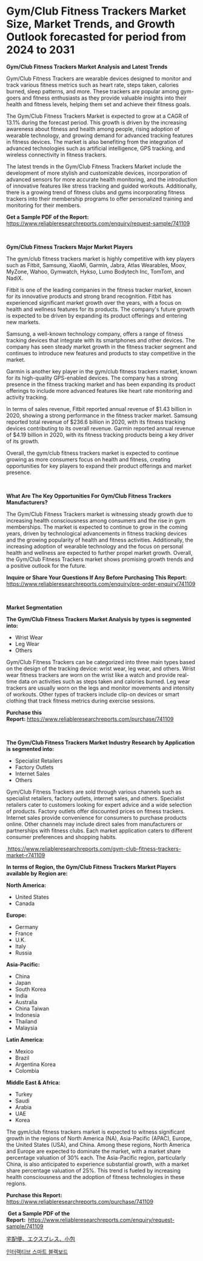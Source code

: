 <p><h1>Gym/Club Fitness Trackers Market Size, Market Trends, and Growth Outlook forecasted for period from 2024 to 2031</h1></p><p><strong>Gym/Club Fitness Trackers Market Analysis and Latest Trends</strong></p>
<p><p>Gym/Club Fitness Trackers are wearable devices designed to monitor and track various fitness metrics such as heart rate, steps taken, calories burned, sleep patterns, and more. These trackers are popular among gym-goers and fitness enthusiasts as they provide valuable insights into their health and fitness levels, helping them set and achieve their fitness goals.</p><p>The Gym/Club Fitness Trackers Market is expected to grow at a CAGR of 13.1% during the forecast period. This growth is driven by the increasing awareness about fitness and health among people, rising adoption of wearable technology, and growing demand for advanced tracking features in fitness devices. The market is also benefiting from the integration of advanced technologies such as artificial intelligence, GPS tracking, and wireless connectivity in fitness trackers.</p><p>The latest trends in the Gym/Club Fitness Trackers Market include the development of more stylish and customizable devices, incorporation of advanced sensors for more accurate health monitoring, and the introduction of innovative features like stress tracking and guided workouts. Additionally, there is a growing trend of fitness clubs and gyms incorporating fitness trackers into their membership programs to offer personalized training and monitoring for their members.</p></p>
<p><strong>Get a Sample PDF of the Report:&nbsp;</strong> <a href="https://www.reliableresearchreports.com/enquiry/request-sample/741109">https://www.reliableresearchreports.com/enquiry/request-sample/741109</a></p>
<p>&nbsp;</p>
<p><strong>Gym/Club Fitness Trackers Major Market Players</strong></p>
<p><p>The gym/club fitness trackers market is highly competitive with key players such as Fitbit, Samsung, XiaoMi, Garmin, Jabra, Atlas Wearables, Moov, MyZone, Wahoo, Gymwatch, Hykso, Lumo Bodytech Inc, TomTom, and NadiX. </p><p>Fitbit is one of the leading companies in the fitness tracker market, known for its innovative products and strong brand recognition. Fitbit has experienced significant market growth over the years, with a focus on health and wellness features for its products. The company's future growth is expected to be driven by expanding its product offerings and entering new markets.</p><p>Samsung, a well-known technology company, offers a range of fitness tracking devices that integrate with its smartphones and other devices. The company has seen steady market growth in the fitness tracker segment and continues to introduce new features and products to stay competitive in the market.</p><p>Garmin is another key player in the gym/club fitness trackers market, known for its high-quality GPS-enabled devices. The company has a strong presence in the fitness tracking market and has been expanding its product offerings to include more advanced features like heart rate monitoring and activity tracking.</p><p>In terms of sales revenue, Fitbit reported annual revenue of $1.43 billion in 2020, showing a strong performance in the fitness tracker market. Samsung reported total revenue of $236.6 billion in 2020, with its fitness tracking devices contributing to its overall revenue. Garmin reported annual revenue of $4.19 billion in 2020, with its fitness tracking products being a key driver of its growth.</p><p>Overall, the gym/club fitness trackers market is expected to continue growing as more consumers focus on health and fitness, creating opportunities for key players to expand their product offerings and market presence.</p></p>
<p>&nbsp;</p>
<p><strong>What Are The Key Opportunities For Gym/Club Fitness Trackers Manufacturers?</strong></p>
<p><p>The Gym/Club Fitness Trackers market is witnessing steady growth due to increasing health consciousness among consumers and the rise in gym memberships. The market is expected to continue to grow in the coming years, driven by technological advancements in fitness tracking devices and the growing popularity of health and fitness activities. Additionally, the increasing adoption of wearable technology and the focus on personal health and wellness are expected to further propel market growth. Overall, the Gym/Club Fitness Trackers market shows promising growth trends and a positive outlook for the future.</p></p>
<p><strong>Inquire or Share Your Questions If Any Before Purchasing This Report:</strong> <a href="https://www.reliableresearchreports.com/enquiry/pre-order-enquiry/741109">https://www.reliableresearchreports.com/enquiry/pre-order-enquiry/741109</a></p>
<p>&nbsp;</p>
<p><strong>Market Segmentation</strong></p>
<p><strong>The Gym/Club Fitness Trackers Market Analysis by types is segmented into:</strong></p>
<p><ul><li>Wrist Wear</li><li>Leg Wear</li><li>Others</li></ul></p>
<p><p>Gym/Club Fitness Trackers can be categorized into three main types based on the design of the tracking device: wrist wear, leg wear, and others. Wrist wear fitness trackers are worn on the wrist like a watch and provide real-time data on activities such as steps taken and calories burned. Leg wear trackers are usually worn on the legs and monitor movements and intensity of workouts. Other types of trackers include clip-on devices or smart clothing that track fitness metrics during exercise sessions.</p></p>
<p><strong>Purchase this Report:&nbsp;</strong><a href="https://www.reliableresearchreports.com/purchase/741109">https://www.reliableresearchreports.com/purchase/741109</a></p>
<p>&nbsp;</p>
<p><strong>The Gym/Club Fitness Trackers Market Industry Research by Application is segmented into:</strong></p>
<p><ul><li>Specialist Retailers</li><li>Factory Outlets</li><li>Internet Sales</li><li>Others</li></ul></p>
<p><p>Gym/Club Fitness Trackers are sold through various channels such as specialist retailers, factory outlets, internet sales, and others. Specialist retailers cater to customers looking for expert advice and a wide selection of products. Factory outlets offer discounted prices on fitness trackers. Internet sales provide convenience for consumers to purchase products online. Other channels may include direct sales from manufacturers or partnerships with fitness clubs. Each market application caters to different consumer preferences and shopping habits.</p></p>
<p><a href="https://www.reliableresearchreports.com/gym-club-fitness-trackers-market-r741109">&nbsp;https://www.reliableresearchreports.com/gym-club-fitness-trackers-market-r741109</a></p>
<p><strong>In terms of Region, the Gym/Club Fitness Trackers Market Players available by Region are:</strong></p>
<p>
    <p> <strong> North America: </strong>
        <ul>
            <li>United States</li>
            <li>Canada</li>
        </ul>
        </p> 
    <p> <strong> Europe: </strong>
        <ul>
            <li>Germany</li>
            <li>France</li>
            <li>U.K.</li>
            <li>Italy</li>
            <li>Russia</li>
        </ul>
        </p> 
    <p> <strong> Asia-Pacific: </strong>
        <ul>
            <li>China</li>
            <li>Japan</li>
            <li>South Korea</li>
            <li>India</li>
            <li>Australia</li>
            <li>China Taiwan</li>
            <li>Indonesia</li>
            <li>Thailand</li>
            <li>Malaysia</li>
        </ul>
        </p> 
    <p> <strong> Latin America: </strong>
        <ul>
            <li>Mexico</li>
            <li>Brazil</li>
            <li>Argentina Korea</li>
            <li>Colombia</li>
        </ul>
        </p> 
    <p> <strong> Middle East & Africa: </strong>
        <ul>
            <li>Turkey</li>
            <li>Saudi</li>
            <li>Arabia</li>
            <li>UAE</li>
            <li>Korea</li>
        </ul>
    </p>
    </p>
<p><p>The gym/club fitness trackers market is expected to witness significant growth in the regions of North America (NA), Asia-Pacific (APAC), Europe, the United States (USA), and China. Among these regions, North America and Europe are expected to dominate the market, with a market share percentage valuation of 30% each. The Asia-Pacific region, particularly China, is also anticipated to experience substantial growth, with a market share percentage valuation of 25%. This trend is fueled by increasing health consciousness and the adoption of fitness technologies in these regions.</p></p>
<p><strong>Purchase this Report: </strong><a href="https://www.reliableresearchreports.com/purchase/741109">https://www.reliableresearchreports.com/purchase/741109</a></p>
<p>&nbsp;<strong>Get a Sample PDF of the Report:&nbsp;&nbsp;</strong><a href="https://www.reliableresearchreports.com/enquiry/request-sample/741109">https://www.reliableresearchreports.com/enquiry/request-sample/741109</a></p>
<p><strong></strong></p>
<p><p><a href="https://medium.com/@kamdeall7845/%E3%82%B0%E3%83%AD%E3%83%BC%E3%83%90%E3%83%AB%E3%81%AA%E5%AE%85%E9%85%8D%E4%BE%BF-%E3%82%A8%E3%82%AF%E3%82%B9%E3%83%97%E3%83%AC%E3%82%B9-%E3%81%8A%E3%82%88%E3%81%B3%E5%B0%8F%E8%8D%B7%E7%89%A9%E6%A5%AD%E7%95%8C-%E3%82%BF%E3%82%A4%E3%83%97-%E3%82%A2%E3%83%97%E3%83%AA%E3%82%B1%E3%83%BC%E3%82%B7%E3%83%A7%E3%83%B3-%E5%B8%82%E5%A0%B4%E3%83%97%E3%83%AC%E3%83%BC%E3%83%A4%E3%83%BC-%E5%9C%B0%E5%9F%9F%E3%81%AE%E6%88%90%E9%95%B7%E5%88%86%E6%9E%90-%E3%81%8A%E3%82%88%E3%81%B3%E5%B0%86%E6%9D%A5%E3%81%AE%E3%82%B7%E3%83%8A%E3%83%AA%E3%82%AA-2024%E5%B9%B4-2031%E5%B9%B4-67b919f81ec2">宅配便、エクスプレス、小包</a></p><p><a href="https://medium.com/@mehereenadusoye/%EC%83%81%ED%98%B8-%EC%9E%91%EC%9A%A9%ED%95%98%EB%8A%94-%EC%8A%A4%EB%A7%88%ED%8A%B8-%EC%B9%A0%ED%8C%90-%EC%8B%9C%EC%9E%A5-%EA%B8%80%EB%A1%9C%EB%B2%8C-%EC%8B%9C%EC%9E%A5-%EB%8F%99%ED%96%A5-%EB%B0%8F-%ED%8C%90%EB%A7%A4-%EC%A0%84%EB%A7%9D-2024%EB%85%84%EB%B6%80%ED%84%B0-2031%EB%85%84%EA%B9%8C%EC%A7%80-a6238706bcbf">인터랙티브 스마트 블랙보드</a></p></p>
